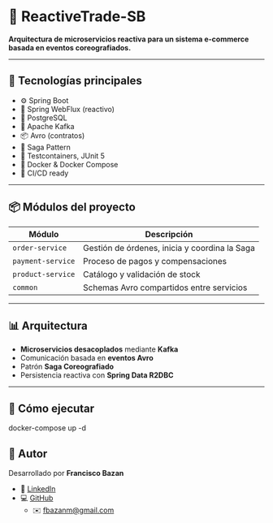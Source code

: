 # 🛒 ReactiveTrade-SB

**Arquitectura de microservicios reactiva para un sistema e-commerce basada en eventos coreografiados.**

---

## 🧱 Tecnologías principales

- ⚙️ Spring Boot
- 🔁 Spring WebFlux (reactivo)
- 🐘 PostgreSQL
- 📩 Apache Kafka
- 📦 Avro (contratos)
- 🧠 Saga Pattern
- 🧪 Testcontainers, JUnit 5
- 🐳 Docker & Docker Compose
- 🚀 CI/CD ready

---

## 📦 Módulos del proyecto

| Módulo         | Descripción                                  |
|----------------|----------------------------------------------|
| `order-service`  | Gestión de órdenes, inicia y coordina la Saga |
| `payment-service`| Proceso de pagos y compensaciones           |
| `product-service`| Catálogo y validación de stock              |
| `common`         | Schemas Avro compartidos entre servicios    |

---

## 📊 Arquitectura

- **Microservicios desacoplados** mediante **Kafka**
- Comunicación basada en **eventos Avro**
- Patrón **Saga Coreografiado**
- Persistencia reactiva con **Spring Data R2DBC**

---

## 🚀 Cómo ejecutar

docker-compose up -d

## 📌 Autor

Desarrollado por **Francisco Bazan**

- 💼 [LinkedIn](https://www.linkedin.com/in/francisco-bazan-286abb7a/)
- 💻 [GitHub](https://github.com/juanperezdev)
  - ✉️ fbazanm@gmail.com

